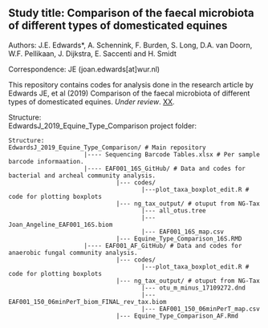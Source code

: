 
Study title: Comparison of the faecal microbiota of different types of domesticated equines
---------------------------------------------------------------------------------

Authors: J.E. Edwards*, A. Schennink, F. Burden, S. Long, D.A. van Doorn, W.F. Pellikaan, J. Dijkstra, E. Saccenti and H. Smidt  

Correspondence: JE (joan.edwards[at]wur.nl)   

This repository contains codes for analysis done in the research article by Edwards JE, et al (2019) Comparison of the faecal microbiota of different types of domesticated equines.  _Under review_. [XX](tobeupdated_when_uplished).  

Structure:  
EdwardsJ_2019_Equine_Type_Comparison 
project folder:

```
Structure:  
EdwardsJ_2019_Equine_Type_Comparison/ # Main repository  
                     |---- Sequencing Barcode Tables.xlsx # Per sample barcode informaation.  
                     |---- EAF001_16S_GitHub/ # Data and codes for bacterial and archeal community analysis.  
                              |--- codes/ 
                                     |---plot_taxa_boxplot_edit.R # code for plotting boxplots   
                              |--- ng_tax_output/ # otuput from NG-Tax  
                                     |--- all_otus.tree  
                                     |--- Joan_Angeline_EAF001_16S.biom  
                                     |--- EAF001_16S_map.csv  
                              |--- Equine_Type_Comparison_16S.RMD  
                     |---- EAF001_AF_GitHub/ # Data and codes for anaerobic fungal community analysis.  
                              |--- codes/ 
                                     |---plot_taxa_boxplot_edit.R # code for plotting boxplots
                              |--- ng_tax_output/ # otuput from NG-Tax  
                                     |--- otu_m_minus_17109272.dnd    
                                     |--- EAF001_150_06minPerT_biom_FINAL_rev_tax.biom    
                                     |--- EAF001_150_06minPerT_map.csv   
                              |--- Equine_Type_Comparison_AF.Rmd  


```


